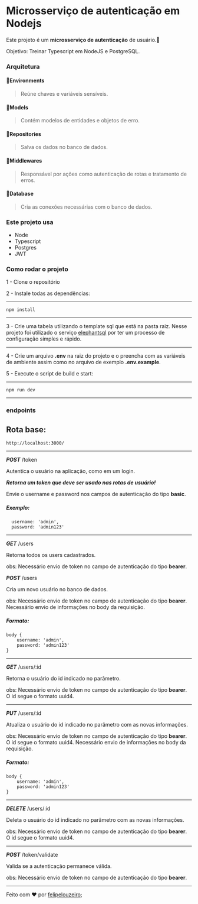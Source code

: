 # Microsserviço de autenticação em Nodejs

Este projeto é um **microsserviço de autenticação** de usuário.👥

Objetivo: Treinar Typescript em NodeJS e PostgreSQL.

### Arquitetura

#### 📂Environments

> Reúne chaves e variáveis sensíveis.

#### 📂Models

> Contém modelos de entidades e objetos de erro.

#### 📂Repositories

> Salva os dados no banco de dados.

#### 📂Middlewares

> Responsável por ações como autenticação de rotas e tratamento de erros.

#### 📂Database

> Cria as conexões necessárias com o banco de dados.

### Este projeto usa

- Node
- Typescript
- Postgres
- JWT

### Como rodar o projeto

1 - Clone o repositório

2 - Instale todas as dependências:

---

    npm install

---

3 - Crie uma tabela utilizando o template sql que está na pasta raiz. Nesse projeto foi utilizado o serviço [elephantsql]('https://customer.elephantsql.com/) por ter um processo de configuração simples e rápido.

---

4 - Crie um arquivo **.env** na raiz do projeto e o preencha com as variáveis de ambiente assim como no arquivo de exemplo **.env.example**.

5 - Execute o script de build e start:

---

    npm run dev

---

### endpoints

## **Rota base:**

    http://localhost:3000/

---

**_POST_** /token

Autentica o usuário na aplicação, como em um login.

**_Retorna um token que deve ser usado nas rotas de usuário!_**

Envie o username e password nos campos de autenticação do tipo **basic**.

##### Exemplo:

      username: 'admin',
      password: 'admin123'

---

**_GET_** /users

Retorna todos os users cadastrados.

obs: Necessário envio de token no campo de autenticação do tipo **bearer**.

**_POST_** /users

Cria um novo usuário no banco de dados.

obs: Necessário envio de token no campo de autenticação do tipo **bearer**. Necessário envio de informações no body da requisição.

##### Formato:

    body {
        username: 'admin',
        password: 'admin123'
    }

---

**_GET_** /users/:id

Retorna o usuário do id indicado no parâmetro.

obs: Necessário envio de token no campo de autenticação do tipo **bearer**. O id segue o formato uuid4.

---

**_PUT_** /users/:id

Atualiza o usuário do id indicado no parâmetro com as novas informações.

obs: Necessário envio de token no campo de autenticação do tipo **bearer**. O id segue o formato uuid4. Necessário envio de informações no body da requisição.

##### Formato:

    body {
        username: 'admin',
        password: 'admin123'
    }

---

**_DELETE_** /users/:id

Deleta o usuário do id indicado no parâmetro com as novas informações.

obs: Necessário envio de token no campo de autenticação do tipo **bearer**. O id segue o formato uuid4.

---

**_POST_** /token/validate

Valida se a autenticação permanece válida.

obs: Necessário envio de token no campo de autenticação do tipo **bearer**.

---

Feito com :heart: por [felipelouzeiro]('https://github.com/felipelouzeiro');
